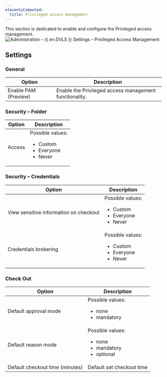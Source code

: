 ```yaml
---
eleventyComputed:
  title: Privileged access management
---
```

This section is dedicated to enable and configure the Privileged access management.
![Administration – {{ en.DVLS }} Settings – Privileged Access Management](https://cdnweb.devolutions.net/docs/docs_en_server_ServerOp8047.png)

## Settings

### General
| Option               | Description                                            |
|----------------------|--------------------------------------------------------|
| Enable PAM (Preview) | Enable the Privileged access management functionality. |

### Security – Folder
| Option  | Description                                                             |
|---------|-------------------------------------------------------------------------|
| Access  | Possible values:<ul><li>Custom</li><li>Everyone</li><li>Never</li></ul> |

### Security – Credentials
| Option                                 | Description                                                             |
|----------------------------------------|-------------------------------------------------------------------------|
| View sensitive information on checkout | Possible values:<ul><li>Custom</li><li>Everyone</li><li>Never</li></ul> |
| Credentials brokering                  | Possible values:<ul><li>Custom</li><li>Everyone</li><li>Never</li></ul> |

### Check Out
| Option                          | Description                                                               |
|---------------------------------|---------------------------------------------------------------------------|
| Default approval mode           | Possible values:<ul><li>none</li><li>mandatory</li></ul>                  |
| Default reason mode             | Possible values:<ul><li>none</li><li>mandatory</li><li>optional</li></ul> |
| Default checkout time (minutes) | Default set checkout time                                                 |
